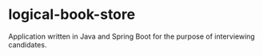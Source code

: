 # logical-book-store
Application written in Java and Spring Boot for the purpose of interviewing candidates.
